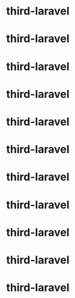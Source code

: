 # third-laravel
# third-laravel
# third-laravel
# third-laravel
# third-laravel
# third-laravel
# third-laravel
# third-laravel
# third-laravel
# third-laravel
# third-laravel
